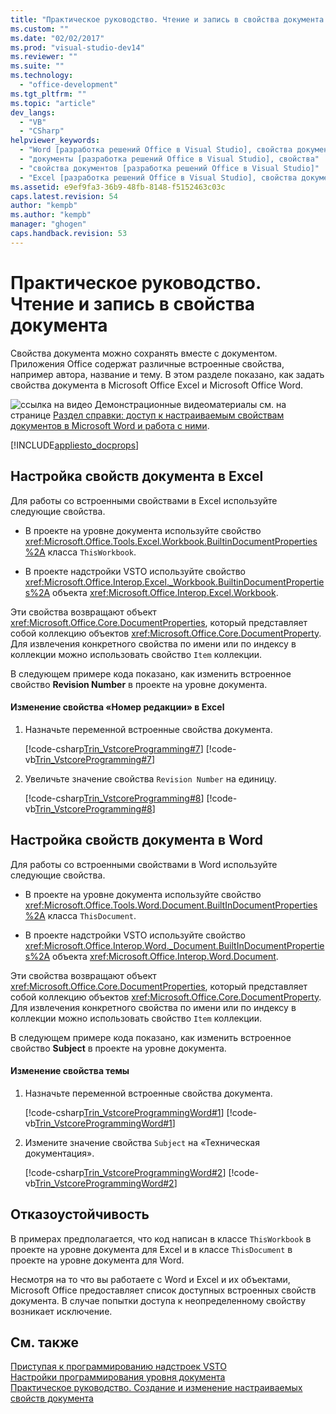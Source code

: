 ```yaml
---
title: "Практическое руководство. Чтение и запись в свойства документа | Microsoft Docs"
ms.custom: ""
ms.date: "02/02/2017"
ms.prod: "visual-studio-dev14"
ms.reviewer: ""
ms.suite: ""
ms.technology: 
  - "office-development"
ms.tgt_pltfrm: ""
ms.topic: "article"
dev_langs: 
  - "VB"
  - "CSharp"
helpviewer_keywords: 
  - "Word [разработка решений Office в Visual Studio], свойства документов"
  - "документы [разработка решений Office в Visual Studio], свойства"
  - "свойства документов [разработка решений Office в Visual Studio]"
  - "Excel [разработка решений Office в Visual Studio], свойства документов"
ms.assetid: e9ef9fa3-36b9-48fb-8148-f5152463c03c
caps.latest.revision: 54
author: "kempb"
ms.author: "kempb"
manager: "ghogen"
caps.handback.revision: 53
---
```

# Практическое руководство. Чтение и запись в свойства документа
  Свойства документа можно сохранять вместе с документом. Приложения Office содержат различные встроенные свойства, например автора, название и тему. В этом разделе показано, как задать свойства документа в Microsoft Office Excel и Microsoft Office Word.  
  
 ![ссылка на видео](../vsto/media/playvideo.png "ссылка на видео") Демонстрационные видеоматериалы см. на странице [Раздел справки: доступ к настраиваемым свойствам документов в Microsoft Word и работа с ними](http://go.microsoft.com/fwlink/?LinkId=136772).  
  
 [!INCLUDE[appliesto_docprops](../vsto/includes/appliesto-docprops-md.md)]  
  
## Настройка свойств документа в Excel  
 Для работы со встроенными свойствами в Excel используйте следующие свойства.  
  
-   В проекте на уровне документа используйте свойство <xref:Microsoft.Office.Tools.Excel.Workbook.BuiltinDocumentProperties%2A> класса `ThisWorkbook`.  
  
-   В проекте надстройки VSTO используйте свойство <xref:Microsoft.Office.Interop.Excel._Workbook.BuiltinDocumentProperties%2A> объекта <xref:Microsoft.Office.Interop.Excel.Workbook>.  
  
 Эти свойства возвращают объект <xref:Microsoft.Office.Core.DocumentProperties>, который представляет собой коллекцию объектов <xref:Microsoft.Office.Core.DocumentProperty>. Для извлечения конкретного свойства по имени или по индексу в коллекции можно использовать свойство `Item` коллекции.  
  
 В следующем примере кода показано, как изменить встроенное свойство **Revision Number** в проекте на уровне документа.  
  
#### Изменение свойства «Номер редакции» в Excel  
  
1.  Назначьте переменной встроенные свойства документа.  
  
     [!code-csharp[Trin_VstcoreProgramming#7](../snippets/csharp/VS_Snippets_OfficeSP/Trin_VstcoreProgramming/CS/ThisWorkbook.cs#7)]
     [!code-vb[Trin_VstcoreProgramming#7](../snippets/visualbasic/VS_Snippets_OfficeSP/Trin_VstcoreProgramming/VB/ThisWorkbook.vb#7)]  
  
2.  Увеличьте значение свойства `Revision Number` на единицу.  
  
     [!code-csharp[Trin_VstcoreProgramming#8](../snippets/csharp/VS_Snippets_OfficeSP/Trin_VstcoreProgramming/CS/ThisWorkbook.cs#8)]
     [!code-vb[Trin_VstcoreProgramming#8](../snippets/visualbasic/VS_Snippets_OfficeSP/Trin_VstcoreProgramming/VB/ThisWorkbook.vb#8)]  
  
## Настройка свойств документа в Word  
 Для работы со встроенными свойствами в Word используйте следующие свойства.  
  
-   В проекте на уровне документа используйте свойство <xref:Microsoft.Office.Tools.Word.Document.BuiltInDocumentProperties%2A> класса `ThisDocument`.  
  
-   В проекте надстройки VSTO используйте свойство <xref:Microsoft.Office.Interop.Word._Document.BuiltInDocumentProperties%2A> объекта <xref:Microsoft.Office.Interop.Word.Document>.  
  
 Эти свойства возвращают объект <xref:Microsoft.Office.Core.DocumentProperties>, который представляет собой коллекцию объектов <xref:Microsoft.Office.Core.DocumentProperty>. Для извлечения конкретного свойства по имени или по индексу в коллекции можно использовать свойство `Item` коллекции.  
  
 В следующем примере кода показано, как изменить встроенное свойство **Subject** в проекте на уровне документа.  
  
#### Изменение свойства темы  
  
1.  Назначьте переменной встроенные свойства документа.  
  
     [!code-csharp[Trin_VstcoreProgrammingWord#1](../snippets/csharp/VS_Snippets_OfficeSP/Trin_VstcoreProgrammingWord/CS/ThisDocument.cs#1)]
     [!code-vb[Trin_VstcoreProgrammingWord#1](../snippets/visualbasic/VS_Snippets_OfficeSP/Trin_VstcoreProgrammingWord/VB/ThisDocument.vb#1)]  
  
2.  Измените значение свойства `Subject` на «Техническая документация».  
  
     [!code-csharp[Trin_VstcoreProgrammingWord#2](../snippets/csharp/VS_Snippets_OfficeSP/Trin_VstcoreProgrammingWord/CS/ThisDocument.cs#2)]
     [!code-vb[Trin_VstcoreProgrammingWord#2](../snippets/visualbasic/VS_Snippets_OfficeSP/Trin_VstcoreProgrammingWord/VB/ThisDocument.vb#2)]  
  
## Отказоустойчивость  
 В примерах предполагается, что код написан в классе `ThisWorkbook` в проекте на уровне документа для Excel и в классе `ThisDocument` в проекте на уровне документа для Word.  
  
 Несмотря на то что вы работаете с Word и Excel и их объектами, Microsoft Office предоставляет список доступных встроенных свойств документа. В случае попытки доступа к неопределенному свойству возникает исключение.  
  
## См. также  
 [Приступая к программированию надстроек VSTO](../vsto/programming-vsto-add-ins.md)   
 [Настройки программирования уровня документа](../vsto/programming-document-level-customizations.md)   
 [Практическое руководство. Создание и изменение настраиваемых свойств документа](../vsto/how-to-create-and-modify-custom-document-properties.md)  
  
  